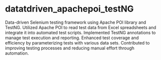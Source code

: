 # datatdriven_apachepoi_testNG
Data-driven Selenium testing framework using Apache POI library and TestNG. Utilized Apache POI to read test data from Excel spreadsheets and integrate it into automated test scripts. Implemented TestNG annotations to manage test execution and reporting. Enhanced test coverage and efficiency by parameterizing tests with various data sets. Contributed to improving testing processes and reducing manual effort through automation.
